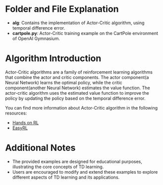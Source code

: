 # Folder and File Explanation

- **alg**: Contains the implementation of Actor-Critic algorithm, using temporal difference error.
- **cartpole.py**: Actor-Critic training example on the CartPole environment of OpenAI Gymnasium.

# Algorithm Introduction

Actor-Critic algorithms are a family of reinforcement learning algorithms that combine the actor and critic components. The actor component(a Neural Network) learns the optimal policy, while the critic component(another Neural Network) estimates the value function. The actor-critic algorithm uses the estimated value function to improve the policy by updating the policy based on the temporal difference error.

You can find more information about Actor-Critic algorithm in the following resources:

- [Hands on RL](https://hrl.boyuai.com/chapter/2/actor-critic%E7%AE%97%E6%B3%95)
- [EasyRL](https://datawhalechina.github.io/easy-rl/#/chapter9/chapter9)

# Additional Notes

- The provided examples are designed for educational purposes, illustrating the core concepts of TD learning.
- Users are encouraged to modify and extend these examples to explore different aspects of TD learning and its applications.